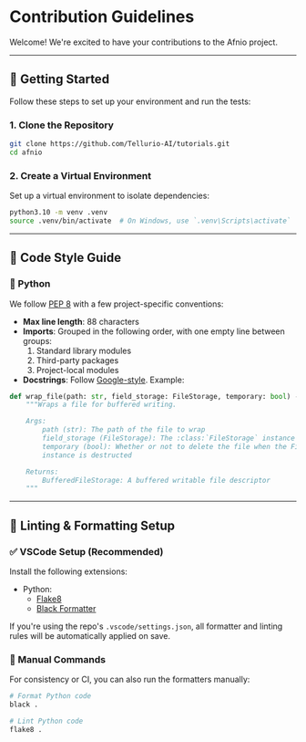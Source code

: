 # Contribution Guidelines

Welcome! We're excited to have your contributions to the Afnio project.

---

## 🚀 Getting Started

Follow these steps to set up your environment and run the tests:

### 1. Clone the Repository

```bash
git clone https://github.com/Tellurio-AI/tutorials.git
cd afnio
```

### 2. Create a Virtual Environment

Set up a virtual environment to isolate dependencies:

```bash
python3.10 -m venv .venv
source .venv/bin/activate  # On Windows, use `.venv\Scripts\activate`
```

---

## 🧠 Code Style Guide

### 🐍 Python

We follow [PEP 8](https://peps.python.org/pep-0008/) with a few project-specific conventions:

- **Max line length**: 88 characters
- **Imports**: Grouped in the following order, with one empty line between groups:
  1. Standard library modules
  2. Third-party packages
  3. Project-local modules
- **Docstrings**: Follow [Google-style](https://google.github.io/styleguide/pyguide.html#381-docstrings). Example:

```python
def wrap_file(path: str, field_storage: FileStorage, temporary: bool) -> BufferedFileStorage:
    """Wraps a file for buffered writing.

    Args:
        path (str): The path of the file to wrap
        field_storage (FileStorage): The :class:`FileStorage` instance to wrap
        temporary (bool): Whether or not to delete the file when the File
        instance is destructed

    Returns:
        BufferedFileStorage: A buffered writable file descriptor
    """
```

---

## 🧹 Linting & Formatting Setup

### ✅ VSCode Setup (Recommended)

Install the following extensions:

- Python:
  - [Flake8](https://marketplace.visualstudio.com/items?itemName=ms-python.flake8)
  - [Black Formatter](https://marketplace.visualstudio.com/items?itemName=ms-python.black-formatter)

If you're using the repo's `.vscode/settings.json`, all formatter and linting rules will be automatically applied on save.

### 🧪 Manual Commands

For consistency or CI, you can also run the formatters manually:

```bash
# Format Python code
black .

# Lint Python code
flake8 .
```
